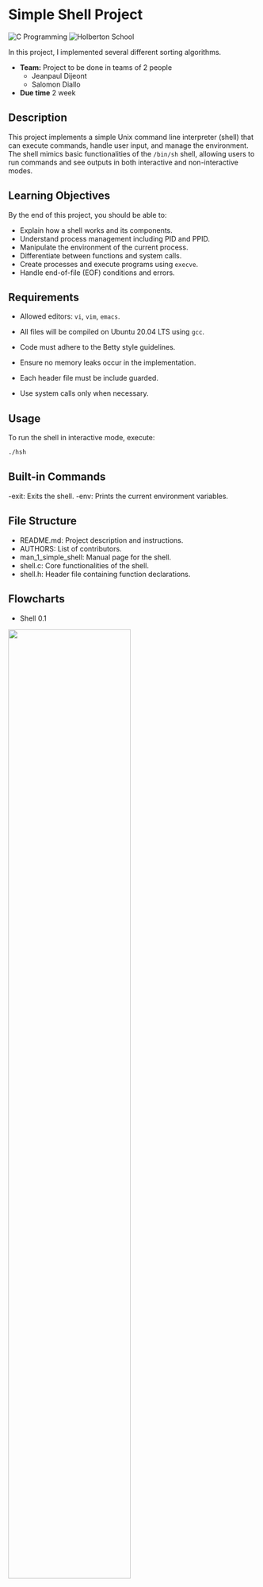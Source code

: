# Simple Shell Project

![C Programming](https://img.shields.io/badge/C-Programming-blue.svg)
![Holberton School](https://img.shields.io/badge/Holberton-School-red.svg)

In this project, I implemented several different sorting algorithms.

* **Team:** Project to be done in teams of 2 people
  - Jeanpaul Dijeont
  - Salomon Diallo
* **Due time** 2 week 

## Description

This project implements a simple Unix command line interpreter (shell) that can execute commands, handle user input, and manage the environment. The shell mimics basic functionalities of the `/bin/sh` shell, allowing users to run commands and see outputs in both interactive and non-interactive modes.

## Learning Objectives

By the end of this project, you should be able to:

- Explain how a shell works and its components.
- Understand process management including PID and PPID.
- Manipulate the environment of the current process.
- Differentiate between functions and system calls.
- Create processes and execute programs using `execve`.
- Handle end-of-file (EOF) conditions and errors.

## Requirements

- Allowed editors: `vi`, `vim`, `emacs`.
- All files will be compiled on Ubuntu 20.04 LTS using `gcc`.

- Code must adhere to the Betty style guidelines.
- Ensure no memory leaks occur in the implementation.
- Each header file must be include guarded.
- Use system calls only when necessary.

## Usage

To run the shell in interactive mode, execute:
```bash
./hsh
```

## Built-in Commands

-exit: Exits the shell.
-env: Prints the current environment variables.

## File Structure

- README.md: Project description and instructions.
- AUTHORS: List of contributors.
- man_1_simple_shell: Manual page for the shell.
- shell.c: Core functionalities of the shell.
- shell.h: Header file containing function declarations.

## Flowcharts
- Shell 0.1
<img align="center" width="70%" src="[https://lucid.app/lucidchart/896860b7-c0c1-4bcb-865b-52e250eb8e8b/view](https://lucid.app/lucidchart/896860b7-c0c1-4bcb-865b-52e250eb8e8b/edit?viewport_loc=-6184%2C-4711%2C14669%2C7583%2C0_0&invitationId=inv_ff8da1bb-0945-4ba6-9917-886b77b3eaf7)">

![Simple Shale (1)](https://github.com/user-attachments/assets/de62d7c4-6603-4988-bfdf-a4f10630dc76)








## Testing

## License

This project is licensed under the MIT License - see the [LICENSE](LICENSE) file for details.


<p align="center">
  <img
   src="https://cdn.prod.website-files.com/64107f65f30b69371e3d6bfa/65c6179aa44b63fa4f31e7ad_Holberton-Logo-Cherry.svg"
   alt="Holberton School logo">
</p>
